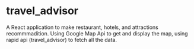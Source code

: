 # travel_advisor

A React application to make restaurant, hotels, and attractions recommmadition. Using Google Map Api to get and display the map, using rapid api (travel_advisor) to fetch all the data.

